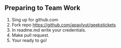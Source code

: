 ## Preparing to Team Work

1. Sing up for github.com
2. Fork repo https://github.com/apavlyut/geekstickets
3. In readme.md write your credentials.
4. Make pull request.
5. Your ready to go!
